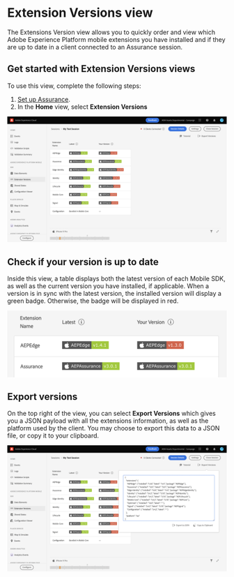 # Extension Versions view

The Extensions Version view allows you to quickly order and view which Adobe Experience Platform mobile extensions you have installed and if they are up to date in a client connected to an Assurance session.

## Get started with Extension Versions views

To use this view, complete the following steps:

1. [Set up Assurance](../tutorials/implement-assurance.md).
2. In the **Home** view, select **Extension Versions**

![Extension Versions](./images/versions/versions-extension.png)

## Check if your version is up to date

Inside this view, a table displays both the latest version of each Mobile SDK, as well as the current version you have installed, if applicable. When a version is in sync with the latest version, the installed version will display a green badge. Otherwise, the badge will be displayed in red.

![Extension Versions Comparison](./images/versions/versions-extension-version.png)

## Export versions

On the top right of the view, you can select **Export Versions** which gives you a JSON payload with all the extensions information, as well as the platform used by the client. You may choose to export this data to a JSON file, or copy it to your clipboard.

![Extension Versions Export](./images/versions/versions-extension-export.png)
